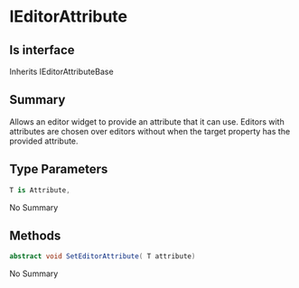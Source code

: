# IEditorAttribute<T>

## Is interface
Inherits IEditorAttributeBase

## Summary

Allows an editor widget to provide an attribute that it can use. Editors with attributes are chosen
over editors without when the target property has the provided attribute.
## Type Parameters

```c#
T is Attribute, 
```
No Summary
## Methods

```c#
abstract void SetEditorAttribute( T attribute) 
```
No Summary
